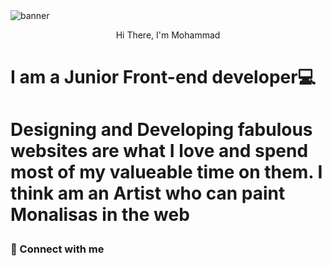 <img src="https://user-images.githubusercontent.com/101063732/205514449-d933a738-c68e-408c-90dc-da5cfe19f38f.jpg" alt="banner">

<p align="center">Hi There, I'm Mohammad<p>

<h1 style="text-weight:900;">I am a Junior Front-end developer💻<h1>
<p>Designing and Developing fabulous websites are what I love and spend most of my valueable time on them. I think am an Artist who can paint Monalisas in the web  <p>

<h3>🤝 Connect with me<h3>
